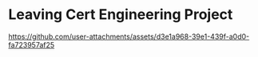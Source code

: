 # Leaving Cert Engineering Project


https://github.com/user-attachments/assets/d3e1a968-39e1-439f-a0d0-fa723957af25

